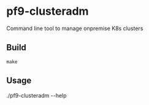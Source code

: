 # pf9-clusteradm 

Command line tool to manage onpremise K8s clusters

## Build
```
make
```
## Usage
./pf9-clusteradm --help

